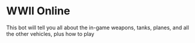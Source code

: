 # WWII Online
This bot will tell you all about the in-game weapons, tanks, planes, and all the other vehicles, plus how to play
